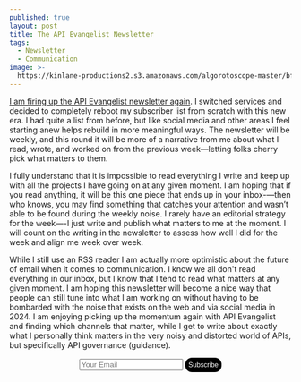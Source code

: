 ```yaml
---
published: true
layout: post
title: The API Evangelist Newsletter
tags:
  - Newsletter
  - Communication
image: >-
  https://kinlane-productions2.s3.amazonaws.com/algorotoscope-master/bf-skinner-old-remington-typewriter.jpg
---
```

[I am firing up the API Evangelist newsletter again](https://buttondown.com/apievangelist). I switched services and decided to completely reboot my subscriber list from scratch with this new era. I had quite a list from before, but like social media and other areas I feel starting anew helps rebuild in more meaningful ways. The newsletter will be weekly, and this round it will be more of a narrative from me about what I read, wrote, and worked on from the previous week—letting folks cherry pick what matters to them.

I fully understand that it is impossible to read everything I write and keep up with all the projects I have going on at any given moment. I am hoping that if you read anything, it will be this one piece that ends up in your inbox-—then who knows, you may find something that catches your attention and wasn’t able to be found during the weekly noise. I rarely have an editorial strategy for the week—-I just write and publish what matters to me at the moment. I will count on the writing in the newsletter to assess how well I did for the week and align me week over week.

While I still use an RSS reader I am actually more optimistic about the future of email when it comes to communication. I know we all don't read everything in our inbox, but I know that I tend to read what matters at any given moment. I am hoping this newsletter will become a nice way that people can still tune into what I am working on without having to be bombarded with the noise that exists on the web and via social media in 2024. I am enjoying picking up the momentum again with API Evangelist and finding which channels that matter, while I get to write about exactly what I personally think matters in the very noisy and distorted world of APIs, but specifically API governance (guidance).

<center>
<form action="https://buttondown.com/api/emails/embed-subscribe/apievangelist" method="post" target="popupwindow"
onsubmit="window.open('https://buttondown.com/apievangelist', 'popupwindow')" style="padding: 0px; margin:0px;">
<input type="email" name="email" id="bd-email" placeholder="Your Email" />
<input type="submit" value="Subscribe" style="border-radius: 12px;background-color: #000; border: none; color: white; padding: 6px; text-align: center; text-decoration: none; display: inline-block; font-size: 12px; margin: 0px 0px 7px 0px;" />
</form> 
</center>